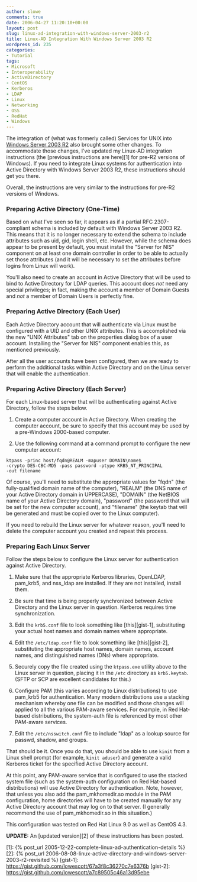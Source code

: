 ```yaml
---
author: slowe
comments: true
date: 2006-04-27 11:20:10+00:00
layout: post
slug: linux-ad-integration-with-windows-server-2003-r2
title: Linux-AD Integration With Windows Server 2003 R2
wordpress_id: 235
categories:
- Tutorial
tags:
- Microsoft
- Interoperability
- ActiveDirectory
- CentOS
- Kerberos
- LDAP
- Linux
- Networking
- OSS
- RedHat
- Windows
---
```


The integration of (what was formerly called) Services for UNIX into [Windows Server 2003 R2](http://www.microsoft.com/windowsserver2003/) also brought some other changes. To accommodate those changes, I've updated my Linux-AD integration instructions (the [previous instructions are here][1] for pre-R2 versions of Windows). If you need to integrate Linux systems for authentication into Active Directory with Windows Server 2003 R2, these instructions should get you there.

Overall, the instructions are very similar to the instructions for pre-R2 versions of Windows.

### Preparing Active Directory (One-Time)

Based on what I've seen so far, it appears as if a partial RFC 2307-compliant schema is included by default with Windows Server 2003 R2. This means that it is no longer necessary to extend the schema to include attributes such as uid, gid, login shell, etc. However, while the schema does appear to be present by default, you must install the "Server for NIS" component on at least one domain controller in order to be able to actually set those attributes (and it will be necessary to set the attributes before logins from Linux will work).

You'll also need to create an account in Active Directory that will be used to bind to Active Directory for LDAP queries. This account does _not_ need any special privileges; in fact, making the account a member of Domain Guests and _not_ a member of Domain Users is perfectly fine.

### Preparing Active Directory (Each User)

Each Active Directory account that will authenticate via Linux must be configured with a UID and other UNIX attributes. This is accomplished via the new "UNIX Attributes" tab on the properties dialog box of a user account. Installing the "Server for NIS" component enables this, as mentioned previously.

After all the user accounts have been configured, then we are ready to perform the additional tasks within Active Directory and on the Linux server that will enable the authentication.

### Preparing Active Directory (Each Server)

For each Linux-based server that will be authenticating against Active Directory, follow the steps below.

1. Create a computer account in Active Directory. When creating the computer account, be sure to specify that this account may be used by a pre-Windows 2000-based computer.

2. Use the following command at a command prompt to configure the new computer account:  

``` text
ktpass -princ host/fqdn@REALM -mapuser DOMAIN\name$
-crypto DES-CBC-MD5 -pass password -ptype KRB5_NT_PRINCIPAL
-out filename
```

Of course, you'll need to substitute the appropriate values for "fqdn" (the fully-qualified domain name of the computer), "REALM" (the DNS name of your Active Directory domain in UPPERCASE), "DOMAIN" (the NetBIOS name of your Active Directory domain), "password" (the password that will be set for the new computer account), and "filename" (the keytab that will be generated and must be copied over to the Linux computer).

If you need to rebuild the Linux server for whatever reason, you'll need to delete the computer account you created and repeat this process.

### Preparing Each Linux Server

Follow the steps below to configure the Linux server for authentication against Active Directory.

1. Make sure that the appropriate Kerberos libraries, OpenLDAP, pam\_krb5, and nss\_ldap are installed. If they are not installed, install them.

2. Be sure that time is being properly synchronized between Active Directory and the Linux server in question. Kerberos requires time synchronization.

3. Edit the `krb5.conf` file to look something like [this][gist-1], substituting your actual host names and domain names where appropriate.

4. Edit the `/etc/ldap.conf` file to look something like [this][gist-2], substituting the appropriate host names, domain names, account names, and distinguished names (DNs) where appropriate.

5. Securely copy the file created using the `ktpass.exe` utility above to the Linux server in question, placing it in the `/etc` directory as `krb5.keytab`. (SFTP or SCP are excellent candidates for this.)

6. Configure PAM (this varies according to Linux distributions) to use pam_krb5 for authentication. Many modern distributions use a stacking mechanism whereby one file can be modified and those changes will applied to all the various PAM-aware services. For example, in Red Hat-based distributions, the system-auth file is referenced by most other PAM-aware services.

7. Edit the `/etc/nsswitch.conf` file to include "ldap" as a lookup source for passwd, shadow, and groups.

That should be it. Once you do that, you should be able to use `kinit` from a Linux shell prompt (for example, `kinit aduser`) and generate a valid Kerberos ticket for the specified Active Directory account.

At this point, any PAM-aware service that is configured to use the stacked system file (such as the system-auth configuration on Red Hat-based distributions) will use Active Directory for authentication. Note, however, that unless you also add the pam\_mkhomedir.so module in the PAM configuration, home directories will have to be created manually for any Active Directory account that may log on to that server. (I generally recommend the use of pam\_mkhomedir.so in this situation.)

This configuration was tested on Red Hat Linux 9.0 as well as CentOS 4.3.

**UPDATE:** An [updated version][2] of these instructions has been posted.

[1]: {% post_url 2005-12-22-complete-linux-ad-authentication-details %}
[2]: {% post_url 2006-08-08-linux-active-directory-and-windows-server-2003-r2-revisited %}
[gist-1]: https://gist.github.com/lowescott/67a3f8c36270c7e6376b
[gist-2]: https://gist.github.com/lowescott/a7c89505c46a13d95ebe
